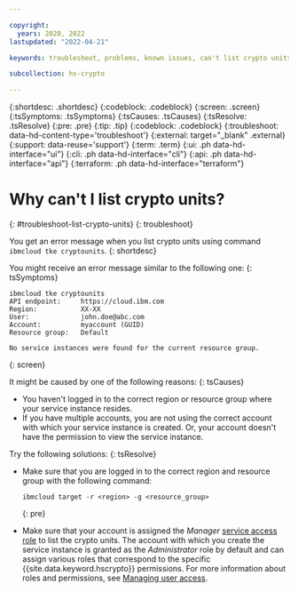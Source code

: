 ```yaml
---

copyright:
  years: 2020, 2022
lastupdated: "2022-04-21"

keywords: troubleshoot, problems, known issues, can't list crypto units

subcollection: hs-crypto

---
```


{:shortdesc: .shortdesc}
{:codeblock: .codeblock}
{:screen: .screen}
{:tsSymptoms: .tsSymptoms}
{:tsCauses: .tsCauses}
{:tsResolve: .tsResolve}
{:pre: .pre}
{:tip: .tip}
{:codeblock: .codeblock}
{:troubleshoot: data-hd-content-type='troubleshoot'}
{:external: target="_blank" .external}
{:support: data-reuse='support'}
{:term: .term}
{:ui: .ph data-hd-interface="ui"}
{:cli: .ph data-hd-interface="cli"}
{:api: .ph data-hd-interface="api"}
{:terraform: .ph data-hd-interface="terraform"}

# Why can't I list crypto units?
{: #troubleshoot-list-crypto-units}
{: troubleshoot}

You get an error message when you list crypto units using command `ibmcloud tke cryptounits`.
{: shortdesc}

You might receive an error message similar to the following one:
{: tsSymptoms}

```
ibmcloud tke cryptounits
API endpoint:     https://cloud.ibm.com
Region:           XX-XX
User:             john.doe@abc.com
Account:          myaccount (GUID)
Resource group:   Default

No service instances were found for the current resource group.
```
{: screen}

It might be caused by one of the following reasons:
{: tsCauses}

- You haven't logged in to the correct region or resource group where your service instance resides.
- If you have multiple accounts, you are not using the correct account with which your service instance is created. Or, your account doesn't have the permission to view the service instance.

Try the following solutions:
{: tsResolve}

- Make sure that you are logged in to the correct region and resource group with the following command:

    ```
    ibmcloud target -r <region> -g <resource_group>
    ```
    {: pre}

- Make sure that your account is assigned the _Manager_ [service access role](/docs/hs-crypto?topic=hs-crypto-manage-access#service-access-roles) to list the crypto units. The account with which you create the service instance is granted as the _Administrator_ role by default and can assign various roles that correspond to the specific {{site.data.keyword.hscrypto}} permissions. For more information about roles and permissions, see [Managing user access](/docs/hs-crypto?topic=hs-crypto-manage-access).
